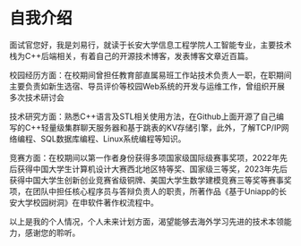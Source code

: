 # 自我介绍

面试官您好，我是刘易行，就读于长安大学信息工程学院人工智能专业，主要技术栈为C++后端相关，有着自己的开源技术博客，发表博客文章近百篇。

校园经历方面：在校期间曾担任教育部直属易班工作站技术负责人一职，在职期间主要负责如新生选宿、导员评价等校园Web系统的开发与运维工作，曾组织开展多次技术研讨会

技术研究方面：熟悉C++语言及STL相关使用方法，在Github上面开源了自己编写的C++轻量级集群聊天服务器和基于跳表的KV存储引擎，此外，了解TCP/IP网络编程、SQL数据库编程、Linux系统编程等知识。

竞赛方面：在校期间以第一作者身份获得多项国家级国际级赛事奖项，2022年先后获得中国大学生计算机设计大赛西北地区特等奖、国家级三等奖，2023年先后获得中国大学生创新创业竞赛省级铜牌、美国大学生数学建模竞赛三等奖等赛事奖项，在团队中担任核心程序员与答辩负责人的职责，所著作品《基于Uniapp的长安大学校园树洞》在申软件著作权流程中。

以上是我的个人情况，个人未来计划方面，渴望能够去海外学习先进的技术本领能力，感谢您的聆听。